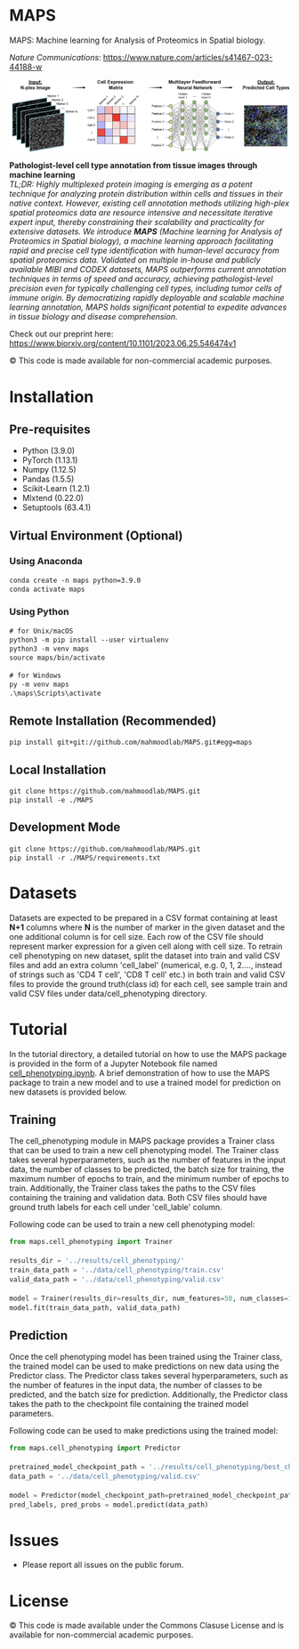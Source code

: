 MAPS
===========
MAPS: Machine learning for Analysis of Proteomics in Spatial biology.

*Nature Communications*: https://www.nature.com/articles/s41467-023-44188-w

<img src="docs/flow_diagram.png" width="1000px" align="center" />

**Pathologist-level cell type annotation from tissue images through machine learning**
<br>
*TL;DR: Highly multiplexed protein imaging is emerging as a potent technique for analyzing protein distribution within cells and tissues in their native context. However, existing cell annotation methods utilizing high-plex spatial proteomics data are resource intensive and necessitate iterative expert input, thereby constraining their scalability and practicality for extensive datasets. We introduce **MAPS** (Machine learning for Analysis of Proteomics in Spatial biology), a machine learning approach facilitating rapid and precise cell type identification with human-level accuracy from spatial proteomics data. Validated on multiple in-house and publicly available MIBI and CODEX datasets, MAPS outperforms current annotation techniques in terms of speed and accuracy, achieving pathologist-level precision even for typically challenging cell types, including tumor cells of immune origin. By democratizing rapidly deployable and scalable machine learning annotation, MAPS holds significant potential to expedite advances in tissue biology and disease comprehension.*

Check out our preprint here: https://www.biorxiv.org/content/10.1101/2023.06.25.546474v1

© This code is made available for non-commercial academic purposes. 


# Installation
## Pre-requisites
* Python (3.9.0)
* PyTorch (1.13.1)
* Numpy (1.12.5)
* Pandas (1.5.5)
* Scikit-Learn (1.2.1)
* Mlxtend (0.22.0)
* Setuptools (63.4.1)

## Virtual Environment (Optional)
### Using Anaconda
``` shell
conda create -n maps python=3.9.0
conda activate maps
```
### Using Python
``` shell
# for Unix/macOS
python3 -m pip install --user virtualenv
python3 -m venv maps
source maps/bin/activate

# for Windows
py -m venv maps
.\maps\Scripts\activate
```
## Remote Installation (Recommended)
``` shell
pip install git+git://github.com/mahmoodlab/MAPS.git#egg=maps
```
## Local Installation
``` shell
git clone https://github.com/mahmoodlab/MAPS.git
pip install -e ./MAPS
```

## Development Mode
``` shell
git clone https://github.com/mahmoodlab/MAPS.git
pip install -r ./MAPS/requirements.txt
```


# Datasets
Datasets are expected to be prepared in a CSV format containing at least **N+1** columns where **N** is the number of marker in the given dataset and the one additional column is for cell size. Each row of the CSV file should represent marker expression for a given cell along with cell size. To retrain cell phenotyping on new dataset, split the dataset into train and valid CSV files and add an extra column 'cell_label' (numerical, e.g. 0, 1, 2...., instead of strings such as 'CD4 T cell', 'CD8 T cell' etc.) in both train and valid CSV files to provide the ground truth(class id) for each cell, see sample train and valid CSV files under data/cell_phenotyping directory.


# Tutorial
In the tutorial directory, a detailed tutorial on how to use the MAPS package is provided in the form of a Jupyter Notebook file named [cell_phenotyping.ipynb](https://github.com/mahmoodlab/MAPS/blob/main/tutorial/cell_phenotyping.ipynb). A brief demonstration of how to use the MAPS package to train a new model and to use a trained model for prediction on new datasets is provided below.

## Training
The cell_phenotyping module in MAPS package provides a Trainer class that can be used to train a new cell phenotyping model. The Trainer class takes several hyperparameters, such as the number of features in the input data, the number of classes to be predicted, the batch size for training, the maximum number of epochs to train, and the minimum number of epochs to train. Additionally, the Trainer class takes the paths to the CSV files containing the training and validation data. Both CSV files should have ground truth labels for each cell under 'cell_lable' column.

Following code can be used to train a new cell phenotyping model:


``` python
from maps.cell_phenotyping import Trainer

results_dir = '../results/cell_phenotyping/'
train_data_path = '../data/cell_phenotyping/train.csv'
valid_data_path = '../data/cell_phenotyping/valid.csv'

model = Trainer(results_dir=results_dir, num_features=50, num_classes=16, batch_size=128, max_epochs=500, min_epochs=250, patience=100, verbose=0)
model.fit(train_data_path, valid_data_path)
```

## Prediction
Once the cell phenotyping model has been trained using the Trainer class, the trained model can be used to make predictions on new data using the Predictor class. The Predictor class takes several hyperparameters, such as the number of features in the input data, the number of classes to be predicted, and the batch size for prediction. Additionally, the Predictor class takes the path to the checkpoint file containing the trained model parameters.

Following code can be used to make predictions using the trained model:

``` python
from maps.cell_phenotyping import Predictor

pretrained_model_checkpoint_path = '../results/cell_phenotyping/best_checkpoint.pt'
data_path = '../data/cell_phenotyping/valid.csv'

model = Predictor(model_checkpoint_path=pretrained_model_checkpoint_path, num_features=50, num_classes=16, batch_size=128)
pred_labels, pred_probs = model.predict(data_path)
```

# Issues
- Please report all issues on the public forum.

# License
© This code is made available under the Commons Clasuse License and is available for non-commercial academic purposes.
<!-- 
## Reference
If you find our work useful in your research or if you use parts of this code please consider citing our paper:

Lu, M.Y., Chen, T.Y., Williamson, D.F.K. et al. AI-based pathology predicts origins for cancers of unknown primary. Nature 594, 106–110 (2021). https://doi.org/10.1038/s41586-021-03512-4

```
@article{lu2021ai,
  title={AI-based pathology predicts origins for cancers of unknown primary},
  author={Lu, Ming Y and Chen, Tiffany Y and Williamson, Drew FK and Zhao, Melissa and Shady, Maha and Lipkova, Jana and Mahmood, Faisal},
  journal={Nature},
  volume={594},
  number={7861},
  pages={106--110},
  year={2021},
  publisher={Nature Publishing Group}
}
```
-->
